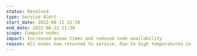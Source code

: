 ```yaml
---
status: Resolved
type: Service Alert
start_date: 2022-08-11 12:30
end_date: 2022-08-12 11:30
scope: Compute nodes
impact: Increased queue times and reduced node availability
reason: All nodes now returned to service. Due to high temperatures in the Edinburgh area and to ease the load on the cooling system some nodes were removed from service. Users could connect to ARCHER2, access data and submit jobs to the batch system.  
---
```


